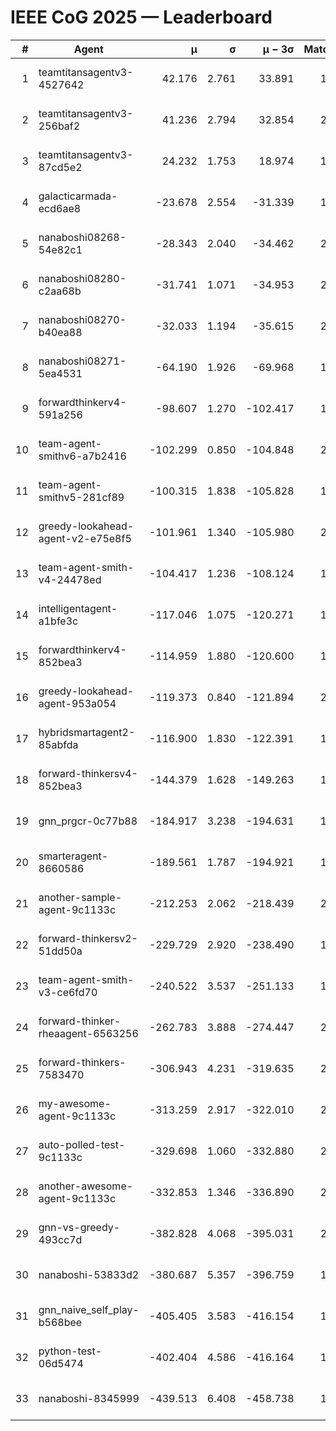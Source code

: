 # IEEE CoG 2025 — Leaderboard

| # | Agent | μ | σ | μ − 3σ | Matches | Updated |
|---:|---|---:|---:|---:|---:|---|
| 1 | teamtitansagentv3-4527642 | 42.176 | 2.761 | 33.891 | 1700 | 2025-09-01 10:11 |
| 2 | teamtitansagentv3-256baf2 | 41.236 | 2.794 | 32.854 | 2158 | 2025-09-01 10:11 |
| 3 | teamtitansagentv3-87cd5e2 | 24.232 | 1.753 | 18.974 | 1918 | 2025-09-01 10:11 |
| 4 | galacticarmada-ecd6ae8 | -23.678 | 2.554 | -31.339 | 1780 | 2025-09-01 10:11 |
| 5 | nanaboshi08268-54e82c1 | -28.343 | 2.040 | -34.462 | 2200 | 2025-09-01 10:11 |
| 6 | nanaboshi08280-c2aa68b | -31.741 | 1.071 | -34.953 | 2000 | 2025-09-01 10:11 |
| 7 | nanaboshi08270-b40ea88 | -32.033 | 1.194 | -35.615 | 2020 | 2025-09-01 10:11 |
| 8 | nanaboshi08271-5ea4531 | -64.190 | 1.926 | -69.968 | 1900 | 2025-09-01 10:11 |
| 9 | forwardthinkerv4-591a256 | -98.607 | 1.270 | -102.417 | 1550 | 2025-09-01 10:11 |
| 10 | team-agent-smithv6-a7b2416 | -102.299 | 0.850 | -104.848 | 2120 | 2025-09-01 10:11 |
| 11 | team-agent-smithv5-281cf89 | -100.315 | 1.838 | -105.828 | 1900 | 2025-09-01 10:11 |
| 12 | greedy-lookahead-agent-v2-e75e8f5 | -101.961 | 1.340 | -105.980 | 2308 | 2025-09-01 10:11 |
| 13 | team-agent-smith-v4-24478ed | -104.417 | 1.236 | -108.124 | 1740 | 2025-09-01 10:11 |
| 14 | intelligentagent-a1bfe3c | -117.046 | 1.075 | -120.271 | 1734 | 2025-09-01 10:11 |
| 15 | forwardthinkerv4-852bea3 | -114.959 | 1.880 | -120.600 | 1775 | 2025-09-01 10:11 |
| 16 | greedy-lookahead-agent-953a054 | -119.373 | 0.840 | -121.894 | 2268 | 2025-09-01 10:11 |
| 17 | hybridsmartagent2-85abfda | -116.900 | 1.830 | -122.391 | 1560 | 2025-09-01 10:11 |
| 18 | forward-thinkersv4-852bea3 | -144.379 | 1.628 | -149.263 | 1466 | 2025-09-01 10:11 |
| 19 | gnn_prgcr-0c77b88 | -184.917 | 3.238 | -194.631 | 1660 | 2025-09-01 10:11 |
| 20 | smarteragent-8660586 | -189.561 | 1.787 | -194.921 | 1657 | 2025-09-01 10:11 |
| 21 | another-sample-agent-9c1133c | -212.253 | 2.062 | -218.439 | 2160 | 2025-09-01 10:11 |
| 22 | forward-thinkersv2-51dd50a | -229.729 | 2.920 | -238.490 | 1860 | 2025-09-01 10:11 |
| 23 | team-agent-smith-v3-ce6fd70 | -240.522 | 3.537 | -251.133 | 1640 | 2025-09-01 10:11 |
| 24 | forward-thinker-rheaagent-6563256 | -262.783 | 3.888 | -274.447 | 2100 | 2025-09-01 10:11 |
| 25 | forward-thinkers-7583470 | -306.943 | 4.231 | -319.635 | 2120 | 2025-09-01 10:11 |
| 26 | my-awesome-agent-9c1133c | -313.259 | 2.917 | -322.010 | 2080 | 2025-09-01 10:11 |
| 27 | auto-polled-test-9c1133c | -329.698 | 1.060 | -332.880 | 2280 | 2025-09-01 10:11 |
| 28 | another-awesome-agent-9c1133c | -332.853 | 1.346 | -336.890 | 2160 | 2025-09-01 10:11 |
| 29 | gnn-vs-greedy-493cc7d | -382.828 | 4.068 | -395.031 | 2020 | 2025-09-01 10:11 |
| 30 | nanaboshi-53833d2 | -380.687 | 5.357 | -396.759 | 1860 | 2025-09-01 10:11 |
| 31 | gnn_naive_self_play-b568bee | -405.405 | 3.583 | -416.154 | 1160 | 2025-09-01 10:11 |
| 32 | python-test-06d5474 | -402.404 | 4.586 | -416.164 | 1600 | 2025-09-01 10:11 |
| 33 | nanaboshi-8345999 | -439.513 | 6.408 | -458.738 | 1720 | 2025-09-01 10:11 |
